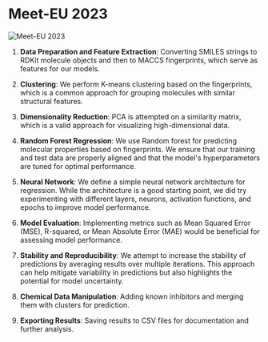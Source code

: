 # Meet-EU 2023
![Meet-EU 2023](https://cu-bioinformatics.github.io/meet-eu-2023/assets/img/4eu.png) 
1. **Data Preparation and Feature Extraction**:
   Converting SMILES strings to RDKit molecule objects and then to MACCS fingerprints, which serve as features for our models.

2. **Clustering**:
    We perform K-means clustering based on the fingerprints, which is a common approach for grouping molecules with similar structural features.
   
4. **Dimensionality Reduction**:
   PCA is attempted on a similarity matrix, which is a valid approach for visualizing high-dimensional data. 

5. **Random Forest Regression**:
   We use Random forest for predicting molecular properties based on fingerprints. We ensure that our training and test data are properly aligned and that the model's hyperparameters are tuned for optimal performance.

6. **Neural Network**:
   We define a simple neural network architecture for regression. While the architecture is a good starting point, we did try experimenting with different layers, neurons, activation functions, and epochs to improve model performance. 

7. **Model Evaluation**:
       Implementing metrics such as Mean Squared Error (MSE), R-squared, or Mean Absolute Error (MAE) would be beneficial for assessing model performance.

8. **Stability and Reproducibility**:
   We attempt to increase the stability of predictions by averaging results over multiple iterations. This approach can help mitigate variability in predictions but also highlights the potential for model uncertainty.
   
9. **Chemical Data Manipulation**:
   Adding known inhibitors and merging them with clusters for prediction.

10. **Exporting Results**:
    Saving results to CSV files for documentation and further analysis.

